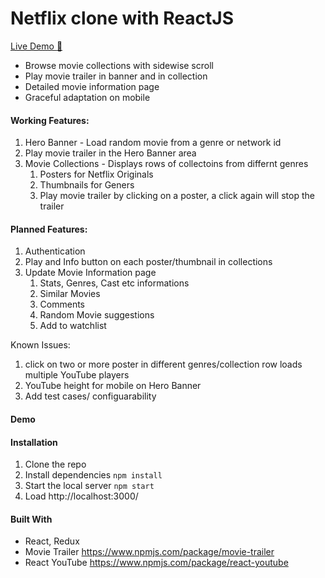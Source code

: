 # Netflix clone with ReactJS

[Live Demo :rocket: ](https://netflix-clone-45239.web.app/)


* Browse movie collections with sidewise scroll 
* Play movie trailer in banner and in collection
* Detailed movie information page 
* Graceful adaptation on mobile

#### Working Features:
1. Hero Banner - Load random movie from a genre or network id
2. Play movie trailer in the Hero Banner area
3. Movie Collections - Displays rows of collectoins from differnt genres
    1. Posters for Netflix Originals
    2. Thumbnails for Geners 
    3. Play movie trailer by clicking on a poster, a click again will stop the trailer

#### Planned Features:
1. Authentication 
2. Play and Info button on each poster/thumbnail in collections
3. Update Movie Information page
    1. Stats, Genres, Cast etc informations
    2. Similar Movies
    3. Comments
    4. Random Movie suggestions
    5. Add to watchlist
    
Known Issues:
1. click on two or more poster in different genres/collection row loads multiple YouTube players
2. YouTube height for mobile on Hero Banner
3. Add test cases/ configuarability


#### Demo



#### Installation
1. Clone the repo
2. Install dependencies `npm install` 
3. Start the local server `npm start`
4. Load http://localhost:3000/

#### Built With
* React, Redux 
* Movie Trailer https://www.npmjs.com/package/movie-trailer
* React YouTube https://www.npmjs.com/package/react-youtube
